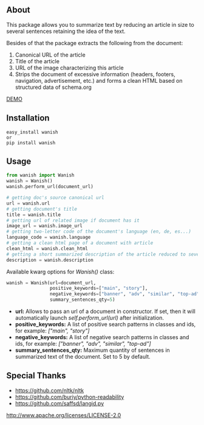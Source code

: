 

## About

This package allows you to summarize text by reducing an article in size to several sentences retaining the idea of the text.

Besides of that the package extracts the following from the document:

1. Canonical URL of the article
2. Title of the article
3. URL of the image characterizing this article
4. Strips the document of excessive information (headers, footers, navigation, advertisement, etc.) and forms a clean HTML based on structured data of schema.org

[DEMO](http://reefeed.com)

## Installation

```
easy_install wanish
or
pip install wanish
```

## Usage

```python
from wanish import Wanish
wanish = Wanish()
wanish.perform_url(document_url)

# getting doc's source canonical url
url = wanish.url
# getting document's title
title = wanish.title
# getting url of related image if document has it
image_url = wanish.image_url
# getting two-letter code of the document's language (en, de, es...)
language_code = wanish.language
# getting a clean html page of a document with article
clean_html = wanish.clean_html
# getting a short summarized description of the article reduced to several sentences (5 by default)
description = wanish.description
```

Available kwarg options for _Wanish()_ class:

```python
wanish = Wanish(url=document_url,
                positive_keywords=["main", "story"],
                negative_keywords=["banner", "adv", "similar", "top-ad"],
                summary_sentences_qty=5)
```

* **url:** Allows to pass an url of a document in constructor. If set, then it will automatically launch _self.perform_url(url)_ after initialization.
* **positive_keywords:** A list of positive search patterns in classes and ids, for example: _["main", "story"]_
* **negative_keywords:** A list of negative search patterns in classes and ids, for example: _["banner", "adv", "similar", "top-ad"]_
* **summary_sentences_qty:** Maximum quantity of sentences in summarized text of the document. Set to 5 by default.


## Special Thanks

* https://github.com/nltk/nltk
* https://github.com/buriy/python-readability
* https://github.com/saffsd/langid.py

http://www.apache.org/licenses/LICENSE-2.0